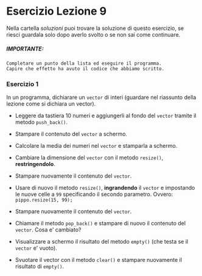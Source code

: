 # Esercizio Lezione 9

Nella cartella *soluzioni* puoi trovare la soluzione di questo esercizio, se riesci guardala solo dopo averlo svolto o se non sai come continuare.


##### IMPORTANTE: 
```
Completare un punto della lista ed eseguire il programma.
Capire che effetto ha avuto il codice che abbiamo scritto.
```

### Esercizio 1

In un programma, dichiarare un `vector` di interi (guardare nel riassunto della lezione come si dichiara un vector).

- Leggere da tastiera 10 numeri e aggiungerli al fondo del `vector` tramite il metodo `push_back()`.

- Stampare il contenuto del `vector` a schermo.

- Calcolare la media dei numeri nel `vector` e stamparla a schermo.

- Cambiare la dimensione del `vector` con il metodo `resize()`, **restringendolo**.

- Stampare nuovamente il contenuto del `vector`.

- Usare di nuovo il metodo `resize()`, **ingrandendo** il `vector` e impostando le nuove celle a `99` specificando il secondo parametro. Ovvero: `pippo.resize(15, 99);`

- Stampare nuovamente il contenuto del `vector`.

- Chiamare il metodo `pop_back()` e stampare di nuovo il contenuto del `vector`. Cosa e' cambiato?

- Visualizzare a schermo il risultato del metodo `empty()` (che testa se il `vector` e' vuoto).

- Svuotare il vector con il metodo `clear()` e stampare nuovamente il risultato di `empty()`.
